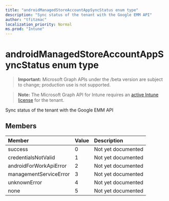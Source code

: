 ```yaml
---
title: "androidManagedStoreAccountAppSyncStatus enum type"
description: "Sync status of the tenant with the Google EMM API"
author: "tfitzmac"
localization_priority: Normal
ms.prod: "Intune"
---
```


# androidManagedStoreAccountAppSyncStatus enum type

> **Important:** Microsoft Graph APIs under the /beta version are subject to change; production use is not supported.

> **Note:** The Microsoft Graph API for Intune requires an [active Intune license](https://go.microsoft.com/fwlink/?linkid=839381) for the tenant.

Sync status of the tenant with the Google EMM API

## Members
|Member|Value|Description|
|:---|:---|:---|
|success|0|Not yet documented|
|credentialsNotValid|1|Not yet documented|
|androidForWorkApiError|2|Not yet documented|
|managementServiceError|3|Not yet documented|
|unknownError|4|Not yet documented|
|none|5|Not yet documented|





